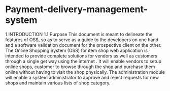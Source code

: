# Payment-delivery-management-system
1.INTRODUCTION
1.1.Purpose
This document is meant to delineate the features of OSS, so as to serve as
a guide to the developers on one hand and a software validation document for the
prospective client on the other. The Online Shopping System (OSS) for item shop
web application is intended to provide complete solutions for vendors as well as
customers through a single get way using the internet . It will enable vendors to
setup online shops, customer to browse through the shop and purchase them online
without having to visit the shop physically. The administration module will enable a
system administrator to approve and reject requests for new shops and maintain
various lists of shop category.
